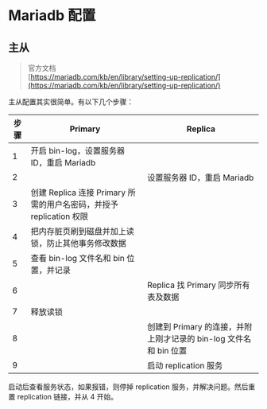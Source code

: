 # Mariadb 配置



## 主从

> 官方文档  
> [https://mariadb.com/kb/en/library/setting-up-replication/](https://mariadb.com/kb/en/library/setting-up-replication/)

<!-- more -->

主从配置其实很简单。有以下几个步骤：

|步骤|Primary|Replica|
|---|---|---|
|1|开启 bin-log，设置服务器 ID，重启 Mariadb||
|2||设置服务器 ID，重启 Mariadb|
|3|创建 Replica 连接 Primary 所需的用户名密码，并授予 replication 权限||
|4|把内存脏页刷到磁盘并加上读锁，防止其他事务修改数据||
|5|查看 bin-log 文件名和 bin 位置，并记录||
|6||Replica 找 Primary 同步所有表及数据|
|7|释放读锁||
|8||创建到 Primary 的连接，并附上刚才记录的 bin-log 文件名和 bin 位置|
|9||启动 replication 服务|

启动后查看服务状态，如果报错，则停掉 replication 服务，并解决问题。然后重置 replication 链接，并从 4 开始。
